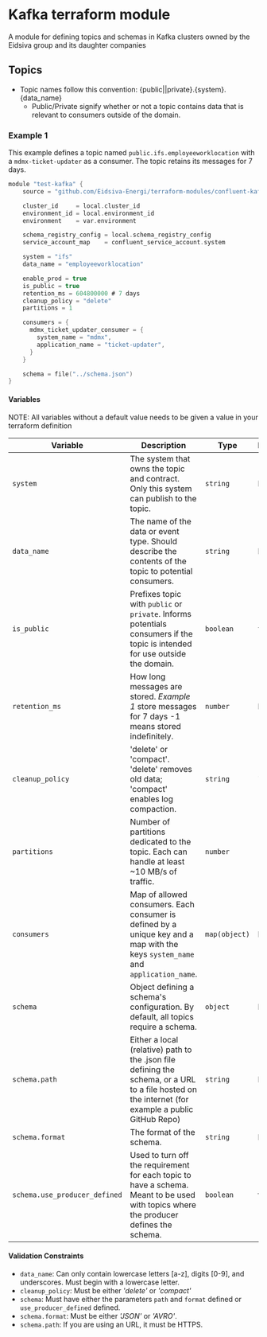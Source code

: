 # Kafka terraform module
A module for defining topics and schemas in Kafka clusters owned by the Eidsiva group and its daughter companies


## Topics
* Topic names follow this convention: {public||private}.{system}.{data_name}
  * Public/Private signify whether or not a topic contains data that is relevant to consumers outside of the domain.


### Example 1
This example defines a topic named `public.ifs.employeeworklocation` with a `mdmx-ticket-updater` as a consumer. The topic retains its messages for 7 days.


```c
module "test-kafka" {
    source = "github.com/Eidsiva-Energi/terraform-modules/confluent-kafka/topic"

    cluster_id     = local.cluster_id
    environment_id = local.environment_id
    environment    = var.environment

    schema_registry_config = local.schema_registry_config
    service_account_map    = confluent_service_account.system

    system = "ifs"
    data_name = "employeeworklocation"

    enable_prod = true
    is_public = true
    retention_ms = 604800000 # 7 days
    cleanup_policy = "delete"
    partitions = 1

    consumers = {
      mdmx_ticket_updater_consumer = {
        system_name = "mdmx",
        application_name = "ticket-updater",
      }
    }

    schema = file("../schema.json")
}
```

#### Variables
NOTE: All variables without a default value needs to be given a value in your terraform definition

| **Variable**              | **Description**                                                                                                 | **Type**      | **Default**               |
|---------------------------|-----------------------------------------------------------------------------------------------------------------|---------------|---------------------------|
| `system`                  | The system that owns the topic and contract. Only this system can publish to the topic.                         | `string`      | N/A                       |
| `data_name`               | The name of the data or event type. Should describe the contents of the topic to potential consumers.           | `string`      | N/A                       |
| `is_public`               | Prefixes topic with `public` or `private`. Informs potentials consumers if the  topic is intended for use outside the domain.   | `boolean` | `true`        |
| `retention_ms`            | How long messages are stored. *Example 1* store messages for 7 days -1 means stored indefinitely.               | `number`      | N/A                       |
| `cleanup_policy`          | 'delete' or 'compact'. 'delete' removes old data; 'compact' enables log compaction.                             | `string`      | 'delete'                  |
| `partitions`              | Number of partitions dedicated to the topic. Each can handle at least ~10 MB/s of traffic.                      | `number`      | 1                         |
| `consumers`               | Map of allowed consumers. Each consumer is defined by a unique key and a map with the keys `system_name` and `application_name`.| `map(object)` | N/A       |
| `schema`                  | Object defining a schema's configuration. By default, all topics require a schema.                              | `object`      | N/A                       |
| `schema.path`             | Either a local (relative) path to the .json file defining the schema, or a URL to a file hosted on the internet (for example a public GitHub Repo)                                                                                                                                         | `string`      | N/A                       |
| `schema.format`           | The format of the schema.                                                                                       | `string`      | N/A                       |
| `schema.use_producer_defined` | Used to turn off the requirement for each topic to have a schema. Meant to be used with topics where the producer defines the schema. |`boolean`| false |


#### Validation Constraints
- `data_name`: Can only contain lowercase letters [a-z], digits [0-9], and underscores. Must begin with a lowercase letter. 
- `cleanup_policy`: Must be either *'delete'* or *'compact'*
- `schema`: Must have either the parameters `path` and `format` defined or `use_producer_defined` defined.
- `schema.format`: Must be either *'JSON'* or *'AVRO'*.
- `schema.path`: If you are using an URL, it must be HTTPS.
